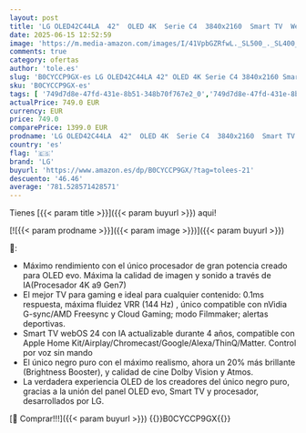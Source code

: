 ```yaml
---
layout: post
title: 'LG OLED42C44LA  42"  OLED 4K  Serie C4  3840x2160  Smart TV  WebOS24  Procesador a9  Dolby Vision  Dolby Atmos  TV Gaming  VRR hasta144 Hz  AMD FreeSync  Negro'
date: 2025-06-15 12:52:59
image: 'https://m.media-amazon.com/images/I/41VpbGZRfwL._SL500_._SL400_.jpg'
comments: true
category: ofertas
author: 'tole.es'
slug: 'B0CYCCP9GX-es LG OLED42C44LA 42" OLED 4K Serie C4 3840x2160 Smart TV...'
sku: 'B0CYCCP9GX-es'
tags: [ '749d7d8e-47fd-431e-8b51-348b70f767e2_0','749d7d8e-47fd-431e-8b51-348b70f767e2_5701','749d7d8e-47fd-431e-8b51-348b70f767e2_6401','Arborist Merchandising Root','Electrónica','Self Service','Special Features Stores','TV, vídeo y home cinema','TVs OLED','Televisores','Televisores Premium','Televisores Premium 2','lg','smart','tv','🇪🇸', ]
actualPrice: 749.0 EUR
currency: EUR
price: 749.0
comparePrice: 1399.0 EUR
prodname: 'LG OLED42C44LA  42"  OLED 4K  Serie C4  3840x2160  Smart TV  WebOS24  Procesador a9  Dolby Vision  Dolby Atmos  TV Gaming  VRR hasta144 Hz  AMD FreeSync  Negro'
country: 'es'
flag: '🇪🇸'
brand: 'LG'
buyurl: 'https://www.amazon.es/dp/B0CYCCP9GX/?tag=tolees-21'
descuento: '46.46'
average: '781.528571428571'
---
```


Tienes [{{< param title >}}]({{< param buyurl >}}) aqui!

[![{{< param prodname >}}]({{< param image >}})]({{< param buyurl >}})

🔎:

- Máximo rendimiento con el único procesador de gran potencia creado para OLED evo. Máxima la calidad de imagen y sonido a través de IA(Procesador 4K a9 Gen7)
- El mejor TV para gaming e ideal para cualquier contenido: 0.1ms respuesta, máxima fluidez VRR (144 Hz) , único compatible con nVidia G-sync/AMD Freesync y Cloud Gaming; modo Filmmaker; alertas deportivas.
- Smart TV webOS 24 con IA actualizable durante 4 años, compatible con Apple Home Kit/Airplay/Chromecast/Google/Alexa/ThinQ/Matter. Control por voz sin mando
- El único negro puro con el máximo realismo, ahora un 20% más brillante (Brightness Booster), y calidad de cine Dolby Vision y Atmos.
- La verdadera experiencia OLED de los creadores del único negro puro, gracias a la unión del panel OLED evo, Smart TV y procesador, desarrollados por LG.

[🛒 Comprar!!!]({{< param buyurl >}})
{{<world>}}B0CYCCP9GX{{</world>}}
